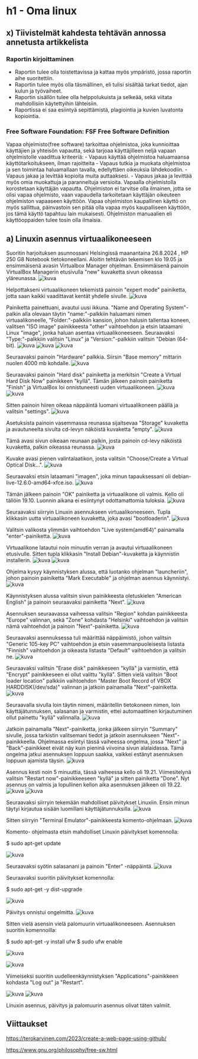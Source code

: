 # h1 - Oma linux

## x) Tiivistelmät kahdesta tehtävän annossa annetusta artikkelista

  ### Raportin kirjoittaminen
  - Raportin tulee olla toistettavissa ja kattaa myös ympäristö, jossa raportin aihe suoritettiin.
  - Raportin tulee myös olla täsmällinen, eli tulisi sisältää tarkat tiedot, ajan kulun ja työvaiheet.
  - Raportin sisällön tulee olla helppolukuista ja selkeää, sekä viitata mahdollisiin käytettyihin lähteisiin.
  - Raportissa ei saa esiintyä sepittämistä, plagiointia ja kuvien luvatonta kopiointia.

  ### Free Software Foundation: FSF Free Software Definition
  Vapaa ohjelmisto(free software) tarkoittaa ohjelmistoa, joka kunnioittaa käyttäjien ja yhteisön vapautta, sekä tarjoaa käyttäjilleen
  neljä vapaan ohjelmistolle vaadittua kriteeriä:
    - Vapaus käyttää ohjelmistoa haluamaansa käyttötarkoitukseen, ilman rajoitteita
    - Vapaus tutkia ja muokata ohjelmistoa ja sen toimintaa haluamallaan tavalla, edellyttäen oikeuksia lähdekoodiin.
    - Vapaus jakaa ja levittää kopioita muita auttaaksesi.
    - Vapaus jakaa ja levittää myös omia muokattuja ja paranneltuja versioita.
  Vapaalla ohjelmistolla korostetaan käyttäjän vapautta. Ohjelmiston ei tarvitse olla ilmainen, jotta se olisi vapaa ohjelmisto, 
  vaan vapaudella tarkoitetaan käyttäjän oikeuteen ohjelmiston vapaaseen käyttöön. Vapaa ohjelmiston kaupallinen käyttö on myös 
  sallittua, päinvastoin sen pitää olla vapaa myös kaupalliseen käyttöön, jos tämä käyttö tapahtuu lain mukaisesti. 
  Ohjelmiston manuaalien eli käyttöoppaiden tulee tosin olla ilmaisia. 

## a) Linuxin asennus virtuaalikoneeseen

  Suoritin harjoituksen asunnossani Helsingissä maanantaina 26.8.2024 , HP 250 G8 Notebook tietokoneellani.
  Aloitin tehtävän tekemisen klo 19.05 ja ensimmäisenä avasin Virtualbox Manager ohjelman. Ensimmäisenä painoin VirtualBox Managerin etusivulla "new" kuvaketta sivun oikeassa yläreunassa. 
  ![kuva](https://github.com/user-attachments/assets/b63ace6f-bf98-45a6-bd28-6e317f02f1c3)

  Helpottakseni virtuaalikoneen tekemistä painoin "expert mode" painiketta, jotta saan kaikki vaadittavat kentät yhdelle sivulle. 
  ![kuva](https://github.com/user-attachments/assets/01bc054f-1bff-40c4-892e-3e223636eaca)

  Painiketta painettuani, avautui uusi ikkuna. "Name and Operating System"-palkin alla olevaan täytin "name:"-palkkiin haluamani nimen virtuaalikoneelle, "Folder:"-palkkiin kansion, johon halusin tallentaa koneen, valitsen    "ISO image" painikkeesta "other" vaihtoehdon ja etsin lataamani Linux "image", jonka haluan asentaa virtuaalikoneeseen. Seuraavaksi "Type:"-palkkiin valitsin "Linux" ja "Version:"-palkkiin valitsin "Debian (64-bit). 
  ![kuva](https://github.com/user-attachments/assets/ce373eba-5dc0-4df5-b3fa-9773d0dd7fe6)
  ![kuva](https://github.com/user-attachments/assets/19ef6140-e040-41bb-beec-60b2442310f1)
  ![kuva](https://github.com/user-attachments/assets/41ae3e13-f4ff-43b8-874e-188227e77a9e)

  
  Seuraavaksi painoin "Hardware" palkkia. Siirsin "Base memory" mittarin nuolen 4000 mb kohdalle. 
  ![kuva](https://github.com/user-attachments/assets/3e0e2a31-4aaa-453e-a907-6c4f630f5b2e)

  Seuraavaksi painoin "Hard disk" painiketta ja merkitsin "Create a Virtual Hard Disk Now" painikkeen "kyllä". 
  Tämän jälkeen painoin painiketta "Finish" ja VirtualBox loi onnistuneesti uuden virtuaalikoneen. 
  ![kuva](https://github.com/user-attachments/assets/7396deb2-80d8-4c57-8168-4634882fff72)
  ![kuva](https://github.com/user-attachments/assets/7cd7b65c-30c6-4e26-8c0d-edabc8b67541)

  
  Sitten painoin hiiren oikeaa näppäintä luomani virtuaalikoneen päällä ja valitsin "settings".
  ![kuva](https://github.com/user-attachments/assets/728d2b75-84ca-4904-98d1-ef1c73f083a7)

  
  Asetuksista painoin vasemmassa reunassa sijaitsevaa "Storage" kuvaketta ja avautuneelta sivulta cd-levyn näköistä kuvaketta "empty". 
  ![kuva](https://github.com/user-attachments/assets/a6599175-b159-4f5f-a62a-777d9368cdaa)

  
  Tämä avasi sivun oikeaan reunaan palkin, josta painoin cd-levy näköistä kuvaketta, palkin oikeassa reunassa. 
  ![kuva](https://github.com/user-attachments/assets/e1908094-3c80-4b6b-8ded-a819ac80ec8a)

  
  Kuvake avasi pienen valintalaatikon, josta valitsin "Choose/Create a Virtual Optical Disk...". 
  ![kuva](https://github.com/user-attachments/assets/ca6e61aa-1a87-4bc2-b017-17c830846fac)

  
  Seuraavaksi etsin lataamani "imagen", joka minun tapauksessani oli debian-live-12.6.0-amd64-xfce.iso.
   ![kuva](https://github.com/user-attachments/assets/788dd970-a132-4326-9d79-ca41993adbb0)
   
  Tämän jälkeen painoin "OK" painiketta ja virtuaalikone oli valmis. Kello oli tällöin 19.10. Luonnin aikana ei esiintynyt odottamattomia tuloksia.
   ![kuva](https://github.com/user-attachments/assets/d44bb96c-3e67-4651-9eae-2ce14ca7e058)


  Seuraavaksi siirryin Linuxin asennukseen virtuaalikoneeseen. Tupla klikkasin uutta virtuaalikoneen kuvaketta, joka avasi "bootloaderin". 
  ![kuva](https://github.com/user-attachments/assets/9ac557cb-2c4d-4680-993e-250417ef8336)

   Valitsin valikosta ylimmän vaihtoehdon "Live system(amd64)" painamalla "enter"-painiketta.
  ![kuva](https://github.com/user-attachments/assets/24a01af9-6841-4a5d-b848-e5cbd020d221)

  Virtuaalikone latautui noin minuutin verran ja avautui virtuaalikoneen etusivulle. Sitten tupla klikkasin "Install Debian"-kuvaketta ja käynnistin installerin. 
  ![kuva](https://github.com/user-attachments/assets/cd6147da-f524-4c1a-8cd9-a16d1fcce275)
  ![kuva](https://github.com/user-attachments/assets/d7f16143-75c8-48f7-9f43-6d8bbc2bfcbc)

  
  Ohjelma kysyy käynnistyksen alussa, että luotanko ohjelman "launcheriin", johon painoin painiketta "Mark Executable" ja ohjelman asennus käynnistyi. 
  ![kuva](https://github.com/user-attachments/assets/7d0b257f-4c9c-4c1a-a94e-8c0c304ab124)

  Käynnistyksen alussa valitsin sivun painikkeesta oletuskielen "American English" ja painoin seuraavaksi painiketta "Next".
  ![kuva](https://github.com/user-attachments/assets/8b368e6f-a628-46f5-a439-4f1b03d43dca)

  
  Asennuksen seuraavassa vaiheessa valitsin "Region" kohdan painikkeesta "Europe" valinnan, sekä "Zone" kohdasta "Helsinki" vaihtoehdon ja valitsin nämä vaihtoehdot ja painoin "Next"-painiketta. 
  ![kuva](https://github.com/user-attachments/assets/4f564b26-0eae-4409-95e6-3080e7d622e9)

  Seuraavaksi asennuksessa tuli määrittää näppäimistö, johon valitsin "Generic 105-key PC" vaihtoehdon ja etsin vasemmanpuoleisesta listasta "Finnish" vaihtoehdon ja oikeasta listasta "Default" vaihtoehdon ja valitsin ne. 
  ![kuva](https://github.com/user-attachments/assets/d7bee82b-2125-4a3a-97ea-76b93b99c259)

  Seuraavaksi valitsin "Erase disk" painikkeseen "kyllä" ja varmistin, että "Encrypt" painikkeseen ei ollut valittu "kyllä". Sitten vielä valitsin "Boot loader location" palkkiin vaihtoehdon "Master Boot Record of VBOX       HARDDISK(/dev/sda)" valinnan ja jatkoin painamalla "Next"-painiketta. 
  ![kuva](https://github.com/user-attachments/assets/e00a1d65-fff6-43aa-9405-e21a6a8299dc)

  Seuraavalla sivulla loin täytin nimeni, määritellin tietokoneen nimen, loin käyttäjätunnuksen, salasanan ja varmistin, ettei automaattinen kirjautuminen ollut painettu "kyllä" valinnalla.
  ![kuva](https://github.com/user-attachments/assets/cf712fc4-f9ee-4394-86bf-dad46a686875)

  Jatkoin painamalla "Next"-painiketta, jonka jälkeen siirryin "Summary" sivulle, jossa tarkistin valitsemani tiedot ja jatkoin asennukseen "Next"-painikkeella. Ohjelmassa esiintyi tässä vaiheessa ongelma, jossa "Next" ja    "Back"-painikkeet eivät näy kuin pieninä viivoina sivun alalaidassa. Tämä ongelma jatkui asennuksen loppuun saakka, vaikkei estänyt asennuksen loppuun ajamista täysin. 
  ![kuva](https://github.com/user-attachments/assets/5be57d89-0026-4bbb-9e28-f3a5e81b1e80)

  Asennus kesti noin 5 minuuttia, tässä vaiheessa kello oli 19.21. Viimesitelynä valitsin "Restart now"-painikkeeseen "kyllä" ja sitten painiketta "Done". Nyt asennus on valmis ja lopullinen kellon aika asennuksen jälkeen    oli 19.22.
  ![kuva](https://github.com/user-attachments/assets/64f8d2f5-eb53-4291-bd2f-94870d45affb)
  ![kuva](https://github.com/user-attachments/assets/ffcde0b4-4a97-43ae-a5be-65a2c75d900e)


  Seuraavaksi siirryin tekemään mahdolliset päivitykset Linuxiin. Ensin minun täytyi kirjautua sisään luomillani käyttäjätunnuksilla. 
  ![kuva](https://github.com/user-attachments/assets/5dd33af2-d703-4f33-8222-066c401dc8f2)

  Sitten siirryin "Terminal Emulator"-painikkeesta komento-ohjelmaan. 
  ![kuva](https://github.com/user-attachments/assets/8bc0bfd0-f998-4eef-83be-acd5d56758f5)

  Komento- ohjelmasta etsin mahdolliset Linuxin päivitykset komennolla:
  
  $ sudo apt-get update

  ![kuva](https://github.com/user-attachments/assets/b753ca4b-3540-43a5-96b0-76adfb76cf01)

  Seuraavaksi syötin salasanani ja painoin "Enter" -näppäintä.
  ![kuva](https://github.com/user-attachments/assets/a4609fbc-5eb9-4237-b647-4a2ce7fc480d)

  Seuraavaksi suoritin päivitykset komennolla:

  $ sudo apt-get -y dist-upgrade

  ![kuva](https://github.com/user-attachments/assets/8572cb82-31f7-4bec-9db9-47893aa300e6)

  Päivitys onnistui ongelmitta.
  ![kuva](https://github.com/user-attachments/assets/f7b2ba31-b00b-411f-addf-63853d5242b1)

  Sitten vielä asensin vielä palomuurin virtuaalikoneeseen. Asennuksen suoritin komennoilla:

  $ sudo apt-get -y install ufw
  $ sudo ufw enable

  ![kuva](https://github.com/user-attachments/assets/bd4fd1e3-b1a8-4ae9-81c8-943a969de66e)

  ![kuva](https://github.com/user-attachments/assets/7cb93482-3222-43de-a371-6fc52a9f66f7)


  Viimeiseksi suoritin uudelleenkäynnistyksen "Applications"-painikkeen kohdasta "Log out" ja "Restart".

  ![kuva](https://github.com/user-attachments/assets/feaefc7a-ae15-483e-bc9c-1c448c60ee51)
  ![kuva](https://github.com/user-attachments/assets/bed9ebab-0fcb-445b-8a12-b49805d9effa)

  Linuxin asennus, päivitys ja palomuurin asennus olivat täten valmiit.
    
## Viittaukset
https://terokarvinen.com/2023/create-a-web-page-using-github/

https://www.gnu.org/philosophy/free-sw.html

